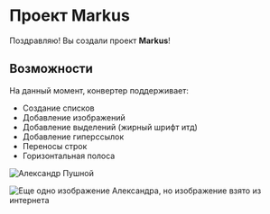 # Проект Markus

Поздравляю! Вы создали проект **Markus**!

## Возможности

На данный момент, конвертер поддерживает:
- Создание списков
- Добавление изображений
- Добавление выделений (жирный шрифт итд)
- Добавление гиперссылок
- Переносы строк
- Горизонтальная полоса

![Александр Пушной](images/alexanderPushnoy.jpg)

![Еще одно изображение Александра, но изображение взято из интернета](http://chelyabinsk-news.net/img/20220902/9a1a971df3e69e3d1c7be10b26aedf02.jpg)